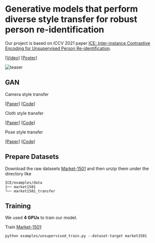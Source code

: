 # Generative models that perform diverse style transfer for robust person re-identification
Our project is based on ICCV 2021 paper
[ICE: Inter-instance Contrastive Encoding for Unsupervised Person
Re-identification](https://arxiv.org/pdf/2103.16364.pdf).

[[Video](https://drive.google.com/file/d/1E__ru9u_oRcb44-WIH_GjBTv1-_5rcO2/view?usp=sharing)]   [[Poster](https://drive.google.com/file/d/1HEkgtUCSOixIndH1ClhRZfAQGTIFfY-n/view?usp=sharing)]

![teaser](figs/figure8.png)

## GAN

Camera style transfer

[[Paper](https://ieeexplore.ieee.org/stamp/stamp.jsp?tp=&arnumber=8485427)]
[[Code](https://github.com/zhunzhong07/CamStyle)]

Cloth style transfer

[[Paper](https://openaccess.thecvf.com/content_CVPR_2019/papers/Zheng_Joint_Discriminative_and_Generative_Learning_for_Person_Re-Identification_CVPR_2019_paper.pdf)]
[[Code](https://github.com/NVlabs/DG-Net)]

Pose style transfer

[[Paper](https://openaccess.thecvf.com/content_ECCV_2018/papers/Xuelin_Qian_Pose-Normalized_Image_Generation_ECCV_2018_paper.pdf)]
[[Code](https://github.com/naiq/PN_GAN)]


## Prepare Datasets

Download the raw datasets [Market-1501](https://www.cv-foundation.org/openaccess/content_iccv_2015/papers/Zheng_Scalable_Person_Re-Identification_ICCV_2015_paper.pdf)
and then unzip them under the directory like
```
ICE/examples/data
├── market1501
└── market1501_transfer
```

## Training
We used **4 GPUs** to train our model.
 
Train [Market-1501](https://www.cv-foundation.org/openaccess/content_iccv_2015/papers/Zheng_Scalable_Person_Re-Identification_ICCV_2015_paper.pdf):
```
python examples/unsupervised_train.py --dataset-target market1501
```

